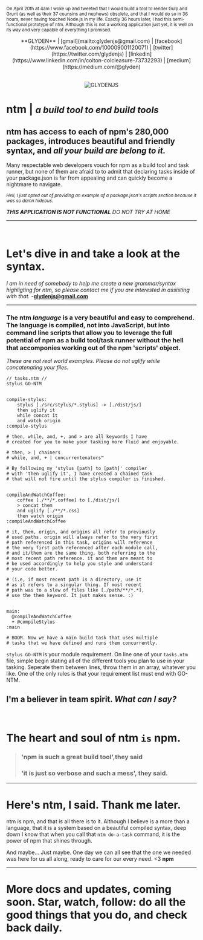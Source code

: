 <small>On April 20th at 4am I woke up and tweeted that I would build a tool to render Gulp and Grunt (as well as their 37 counsins and nephews) obsolete, and that I would do so in 36 hours, never having touched Node.js in my life. Exactly 36 hours later, I had this semi-functional prototype of ntm. Although this is not a working application just yet, it is well on its way and very capable of everything I promised.</small>



<center>**GLYDEN** | [gmail](mailto:glydenjs@gmail.com) | [facebook](https://www.facebook.com/100009001120071) | [twitter](https://twitter.com/glydenjs) | [linkedin](https://www.linkedin.com/in/colton-colcleasure-73732293) | [medium](https://medium.com/@glyden)

<br>
<br>


![GLYDENJS](http://s31.postimg.org/sqatwegqj/ntm_glyden.jpg)</center>


# **ntm** | *<small>a build tool to end build tools</small>*

## **ntm** has access to each of npm's 280,000 packages, introduces beautiful and friendly syntax, and ***all your build are belong to it.***


Many respectable web developers vouch for npm as a build tool and task runner, but none of them are afraid to to admit that declaring tasks inside of your package.json is far from appealing and can quickly become a nightmare to navigate.

<small>*Hell, I just opted out of providing an example of a package.json's scripts section because it was so damn hideous.*</small>

***THIS APPLICATION IS NOT FUNCTIONAL*** *DO NOT TRY AT HOME*

---
<br>

# **Let's dive in and take a look at the syntax.**
*I am in need of somebody to help me create a new grammar/syntax highligting for ntm, so please contact me if you are interested in assisting with that.*  -**glydenjs@gmail.com**

---


### The ntm *language* is a very beautiful and easy to comprehend. The language is compiled, not into JavaScript, but into command line scripts that allow you to leverage the full potential of npm as a build tool/task runner without the hell that accomponies working out of the npm 'scripts' object.

*These are not real world examples. Please do not uglify while concatenating your files.*

```
// tasks.ntm //
stylus GO-NTM


compile-stylus:
    stylus [./src/stylus/*.stylus] -> [./dist/js/]
    then uglify it
    while concat it
    and watch origin
:compile-stylus

# then, while, and, +, and > are all keywords I have
# created for you to make your tasking more fluid and enjoyable.

# then, > | chainers
# while, and, + | concurrentenators™

# By following my 'stylus [path] to [path]' compiler
# with 'then uglify it', I have created a chained task
# that will not fire until the stylus compiler is finished.


compileAndWatchCoffee:
    coffee [./**/*.coffee] to [./dist/js/]
    > concat them
    and uglify [./**/*.css]
    then watch origin
:compileAndWatchCoffee

# it, them, origin, and origins all refer to previously 
# used paths. origin will always refer to the very first 
# path referenced in this task, origins will reference
# the very first path referenced after each module call,
# and it/them are the same thing, both referring to the 
# most recent path reference. it and them are meant to
# be used accordingly to help you style and understand
# your code better.

# (i.e, if most recent path is a directory, use it 
# as it refers to a singular thing. If most recent
# path was to a slew of files like [./path/**/*.*],
# use the them keyword. It just makes sense. :)


main:
  @compileAndWatchCoffee
  + @compileStylus
:main

# BOOM. Now we have a main build task that uses multiple
# tasks that we have defined and runs them concurrently.
```


`stylus GO-NTM` is your module requirement. On line one of your `tasks.ntm` file, simple begin stating all of the different tools you plan to use in your tasking. Seperate them between lines, throw them in an array, whatever you like. One of the only rules is that your requirement list must end with GO-NTM.

## **I'm a believer in team spirit.** *What can I say?*

<br>

# The heart and soul of **ntm** `is` **npm**.

> ### 'npm is such a great build tool',they said
> ### 'it is just so verbose and such a mess', they said.
---

# **Here's ntm, I said. Thank me later.**

ntm is npm, and that is all there is to it. Although I believe is a more than a language, that it is a system based on a beautiful compiled syntax, deep down I know that when you call that `ntm do-a-task` command, it is the power of npm that shines through.

And maybe... Just maybe. One day we can all see that the one we needed was here for us all along, ready to care for our every need. <3 **npm**


---
# **More docs and updates, coming soon. Star, watch, follow: do all the good things that you do, and check back daily.**
